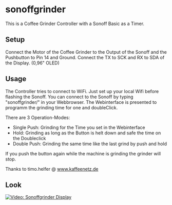 # sonoffgrinder
This is a Coffee Grinder Controller with a Sonoff Basic as a Timer.

## Setup
Connect the Motor of the Coffee Grinder to the Output of the Sonoff and the Pushbutton to Pin 14 and Ground.
Connect the TX to SCK and RX to SDA of the Display. (0,96" OLED)


## Usage

The Controller tries to connect to  WiFi. Just set up your local Wifi before flashing the Sonoff.
You can connect to the Sonoff by typing "sonoffgrinder/" in your Webbrowser.
The Webinterface is presented to programm the grinding time for one and doubleClick.

There are 3 Operation-Modes:
- Single Push: Grinding for the Time you set in the Webinterface
- Hold: Grinding as long as the Button is helt down and safe the time on the Doubleclick
- Double Push: Grinding the same time like the last grind by push and hold

If you push the button again while the machine is grinding the grinder will stop.

Thanks to timo.helfer @ www.kaffeenetz.de


## Look

[![Video: Sonoffgrinder Display](http://img.youtube.com/vi/cjG6sKxTZSo/0.jpg)](http://www.youtube.com/watch?v=cjG6sKxTZSo "Video: Sonoffgrinder Display")
